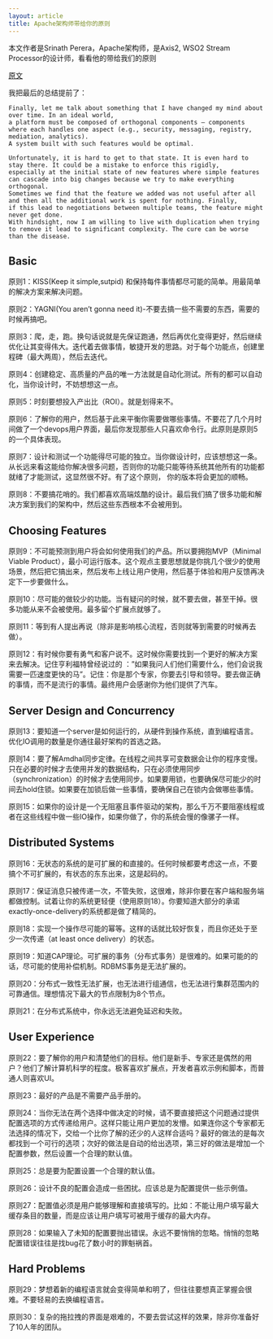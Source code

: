 ```yaml
---
layout: article
title: Apache架构师带给你的原则
---
```

本文作者是Srinath Perera，Apache架构师，是Axis2, WSO2 Stream Processor的设计师，看看他的带给我们的原则
     
     
[原文](https://medium.com/hackernoon/first-do-no-harm-30-principles-that-helped-me-avoid-fly-by-architecture-reviews-e8952ac632a)



我把最后的总结提前了：

```
Finally, let me talk about something that I have changed my mind about over time. In an ideal world, 
a platform must be composed of orthogonal components — components where each handles one aspect (e.g., security, messaging, registry, mediation, analytics). 
A system built with such features would be optimal.

Unfortunately, it is hard to get to that state. It is even hard to stay there. It could be a mistake to enforce this rigidly, 
especially at the initial state of new features where simple features can cascade into big changes because we try to make everything orthogonal. 
Sometimes we find that the feature we added was not useful after all and then all the additional work is spent for nothing. Finally, 
if this lead to negotiations between multiple teams, the feature might never get done.
With hindsight, now I am willing to live with duplication when trying to remove it lead to significant complexity. The cure can be worse than the disease.

```


## Basic


原则1：KISS(Keep it simple,sutpid) 和保持每件事情都尽可能的简单。用最简单的解决方案来解决问题。

 

原则2：YAGNI(You aren’t gonna need it)-不要去搞一些不需要的东西，需要的时候再搞吧。


 
原则3：爬，走，跑。换句话说就是先保证跑通，然后再优化变得更好，然后继续优化让其变得伟大。迭代着去做事情，敏捷开发的思路。对于每个功能点，创建里程碑（最大两周），然后去迭代。



原则4：创建稳定、高质量的产品的唯一方法就是自动化测试。所有的都可以自动化，当你设计时，不妨想想这一点。

 
原则5：时刻要想投入产出比（ROI）。就是划得来不。


原则6：了解你的用户，然后基于此来平衡你需要做哪些事情。不要花了几个月时间做了一个devops用户界面，最后你发现那些人只喜欢命令行。此原则是原则5的一个具体表现。


原则7：设计和测试一个功能得尽可能的独立。当你做设计时，应该想想这一条。从长远来看这能给你解决很多问题，否则你的功能只能等待系统其他所有的功能都就绪了才能测试，这显然很不好。有了这个原则， 你的版本将会更加的顺畅。


原则8：不要搞花哨的。我们都喜欢高端炫酷的设计。最后我们搞了很多功能和解决方案到我们的架构中，然后这些东西根本不会被用到。


## Choosing Features

原则9：不可能预测到用户将会如何使用我们的产品。所以要拥抱MVP（Minimal Viable Product），最小可运行版本。这个观点主要思想就是你挑几个很少的使用场景，然后把它搞出来，然后发布上线让用户使用，然后基于体验和用户反馈再决定下一步要做什么。


原则10：尽可能的做较少的功能。当有疑问的时候，就不要去做，甚至干掉。很多功能从来不会被使用。最多留个扩展点就够了。
 

原则11：等到有人提出再说（除非是影响核心流程，否则就等到需要的时候再去做）。


原则12：有时候你要有勇气和客户说不。这时候你需要找到一个更好的解决方案来去解决。记住亨利福特曾经说过的 ：”如果我问人们他们需要什么，他们会说我需要一匹速度更快的马”。记住：你是那个专家，你要去引导和领导。要去做正确的事情，而不是流行的事情。最终用户会感谢你为他们提供了汽车。

## Server Design and Concurrency

原则13：要知道一个server是如何运行的，从硬件到操作系统，直到编程语言。优化IO调用的数量是你通往最好架构的首选之路。

 

原则14：要了解Amdhal同步定律。在线程之间共享可变数据会让你的程序变慢。只在必要的时候才去使用并发的数据结构，只在必须使用同步（synchronization）的时候才去使用同步。如果要用锁，也要确保尽可能少的时间去hold住锁。如果要在加锁后做一些事情，要确保自己在锁内会做哪些事情。

 

原则15：如果你的设计是一个无阻塞且事件驱动的架构，那么千万不要阻塞线程或者在这些线程中做一些IO操作，如果你做了，你的系统会慢的像骡子一样。


## Distributed Systems

原则16：无状态的系统的是可扩展的和直接的。任何时候都要考虑这一点，不要搞个不可扩展的，有状态的东东出来，这是起码的。


原则17：保证消息只被传递一次，不管失败，这很难，除非你要在客户端和服务端都做控制。试着让你的系统更轻便（使用原则18）。你要知道大部分的承诺exactly-once-delivery的系统都是做了精简的。


原则18：实现一个操作尽可能的幂等。这样的话就比较好恢复，而且你还处于至少一次传递（at least once delivery）的状态。


原则19：知道CAP理论。可扩展的事务（分布式事务）是很难的。如果可能的的话，尽可能的使用补偿机制。RDBMS事务是无法扩展的。

原则20：分布式一致性无法扩展，也无法进行组通信，也无法进行集群范围内的可靠通信。理想情况下最大的节点限制为8个节点。


原则21：在分布式系统中，你永远无法避免延迟和失败。


## User Experience

原则22：要了解你的用户和清楚他们的目标。他们是新手、专家还是偶然的用户？他们了解计算机科学的程度。极客喜欢扩展点，开发者喜欢示例和脚本，而普通人则喜欢UI。

 

原则23：最好的产品是不需要产品手册的。

 

原则24：当你无法在两个选择中做决定的时候，请不要直接把这个问题通过提供配置选项的方式传递给用户。这样只能让用户更加的发懵。如果连你这个专家都无法选择的情况下，交给一个比你了解的还少的人这样合适吗？最好的做法的是每次都找到一个可行的选项；次好的做法是自动的给出选项，第三好的做法是增加一个配置参数，然后设置一个合理的默认值。

 

原则25：总是要为配置设置一个合理的默认值。

 

原则26：设计不良的配置会造成一些困扰。应该总是为配置提供一些示例值。

 

原则27：配置值必须是用户能够理解和直接填写的。比如：不能让用户填写最大缓存条目的数量，而是应该让用户填写可被用于缓存的最大内存。

 

原则28：如果输入了未知的配置要抛出错误。永远不要悄悄的忽略。悄悄的忽略配置错误往往是找bug花了数小时的罪魁祸首。


## Hard Problems

原则29：梦想着新的编程语言就会变得简单和明了，但往往要想真正掌握会很难。不要轻易的去换编程语言。


原则30：复杂的拖拉拽的界面是艰难的，不要去尝试这样的效果，除非你准备好了10人年的团队。